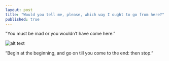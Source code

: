 ```yaml
---
layout: post
title: "Would you tell me, please, which way I ought to go from here?"
published: true
---
```


"You must be mad or you wouldn’t have come here.” 

![alt text](http://uploads4.wikiart.org/images/m-c-escher/stars.jpg "Logo Title Text 1")


“Begin at the beginning, and go on till you come to the end: then stop.”

